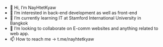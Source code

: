 - 👋 Hi, I’m NayHtetKyaw
- 👀 I’m interested in back-end development as well as front-end
- 🌱 I’m currently learning IT at Stamford International University in Bangkok
- 💞️ I’m looking to collaborate on E-comm websites and anything related to web app. 
- 📫 How to reach me -> t.me/nayhtetkyaw

